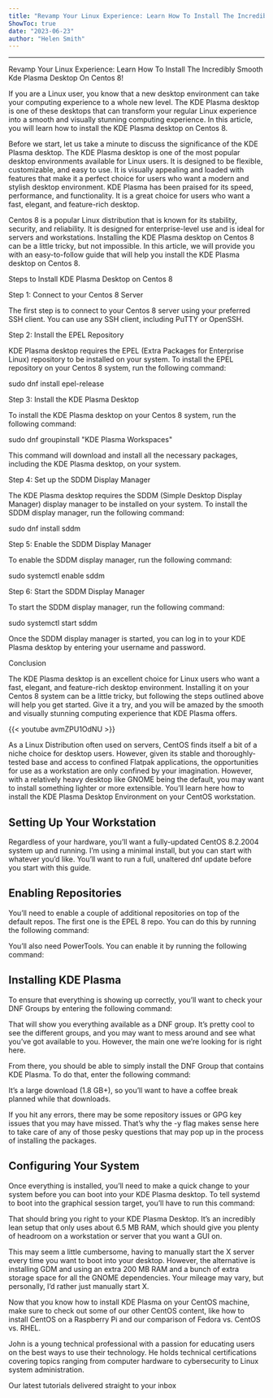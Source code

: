 ```yaml
---
title: "Revamp Your Linux Experience: Learn How To Install The Incredibly Smooth Kde Plasma Desktop On Centos 8!"
ShowToc: true 
date: "2023-06-23"
author: "Helen Smith"
---
```

*****
Revamp Your Linux Experience: Learn How To Install The Incredibly Smooth Kde Plasma Desktop On Centos 8!

If you are a Linux user, you know that a new desktop environment can take your computing experience to a whole new level. The KDE Plasma desktop is one of these desktops that can transform your regular Linux experience into a smooth and visually stunning computing experience. In this article, you will learn how to install the KDE Plasma desktop on Centos 8.

Before we start, let us take a minute to discuss the significance of the KDE Plasma desktop. The KDE Plasma desktop is one of the most popular desktop environments available for Linux users. It is designed to be flexible, customizable, and easy to use. It is visually appealing and loaded with features that make it a perfect choice for users who want a modern and stylish desktop environment. KDE Plasma has been praised for its speed, performance, and functionality. It is a great choice for users who want a fast, elegant, and feature-rich desktop.

Centos 8 is a popular Linux distribution that is known for its stability, security, and reliability. It is designed for enterprise-level use and is ideal for servers and workstations. Installing the KDE Plasma desktop on Centos 8 can be a little tricky, but not impossible. In this article, we will provide you with an easy-to-follow guide that will help you install the KDE Plasma desktop on Centos 8.

Steps to Install KDE Plasma Desktop on Centos 8

Step 1: Connect to your Centos 8 Server

The first step is to connect to your Centos 8 server using your preferred SSH client. You can use any SSH client, including PuTTY or OpenSSH.

Step 2: Install the EPEL Repository

KDE Plasma desktop requires the EPEL (Extra Packages for Enterprise Linux) repository to be installed on your system. To install the EPEL repository on your Centos 8 system, run the following command:

sudo dnf install epel-release

Step 3: Install the KDE Plasma Desktop

To install the KDE Plasma desktop on your Centos 8 system, run the following command:

sudo dnf groupinstall "KDE Plasma Workspaces"

This command will download and install all the necessary packages, including the KDE Plasma desktop, on your system.

Step 4: Set up the SDDM Display Manager

The KDE Plasma desktop requires the SDDM (Simple Desktop Display Manager) display manager to be installed on your system. To install the SDDM display manager, run the following command:

sudo dnf install sddm

Step 5: Enable the SDDM Display Manager

To enable the SDDM display manager, run the following command:

sudo systemctl enable sddm

Step 6: Start the SDDM Display Manager

To start the SDDM display manager, run the following command:

sudo systemctl start sddm

Once the SDDM display manager is started, you can log in to your KDE Plasma desktop by entering your username and password.

Conclusion

The KDE Plasma desktop is an excellent choice for Linux users who want a fast, elegant, and feature-rich desktop environment. Installing it on your Centos 8 system can be a little tricky, but following the steps outlined above will help you get started. Give it a try, and you will be amazed by the smooth and visually stunning computing experience that KDE Plasma offers.

{{< youtube avmZPU1OdNU >}} 



As a Linux Distribution often used on servers, CentOS finds itself a bit of a niche choice for desktop users. However, given its stable and thoroughly-tested base and access to confined Flatpak applications, the opportunities for use as a workstation are only confined by your imagination. However, with a relatively heavy desktop like GNOME being the default, you may want to install something lighter or more extensible. You’ll learn here how to install the KDE Plasma Desktop Environment on your CentOS workstation.
 
## Setting Up Your Workstation
 
Regardless of your hardware, you’ll want a fully-updated CentOS 8.2.2004 system up and running. I’m using a minimal install, but you can start with whatever you’d like. You’ll want to run a full, unaltered dnf update before you start with this guide.
 
## Enabling Repositories
 
You’ll need to enable a couple of additional repositories on top of the default repos. The first one is the EPEL 8 repo. You can do this by running the following command:
 
You’ll also need PowerTools. You can enable it by running the following command:
 
## Installing KDE Plasma
 
To ensure that everything is showing up correctly, you’ll want to check your DNF Groups by entering the following command:
 
That will show you everything available as a DNF group. It’s pretty cool to see the different groups, and you may want to mess around and see what you’ve got available to you. However, the main one we’re looking for is right here.
 
From there, you should be able to simply install the DNF Group that contains KDE Plasma. To do that, enter the following command:
 
It’s a large download (1.8 GB+), so you’ll want to have a coffee break planned while that downloads.
 
If you hit any errors, there may be some repository issues or GPG key issues that you may have missed. That’s why the -y flag makes sense here to take care of any of those pesky questions that may pop up in the process of installing the packages.
 
## Configuring Your System
 
Once everything is installed, you’ll need to make a quick change to your system before you can boot into your KDE Plasma desktop. To tell systemd to boot into the graphical session target, you’ll have to run this command:
 
That should bring you right to your KDE Plasma Desktop. It’s an incredibly lean setup that only uses about 6.5 MB RAM, which should give you plenty of headroom on a workstation or server that you want a GUI on.
 
This may seem a little cumbersome, having to manually start the X server every time you want to boot into your desktop. However, the alternative is installing GDM and using an extra 200 MB RAM and a bunch of extra storage space for all the GNOME dependencies. Your mileage may vary, but personally, I’d rather just manually start X.
 
Now that you know how to install KDE Plasma on your CentOS machine, make sure to check out some of our other CentOS content, like how to install CentOS on a Raspberry Pi and our comparison of Fedora vs. CentOS vs. RHEL.
 
John is a young technical professional with a passion for educating users on the best ways to use their technology. He holds technical certifications covering topics ranging from computer hardware to cybersecurity to Linux system administration.
 
Our latest tutorials delivered straight to your inbox




